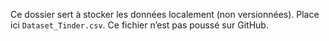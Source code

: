 Ce dossier sert à stocker les données localement (non versionnées).
Place ici `Dataset_Tinder.csv`. Ce fichier n’est pas poussé sur GitHub.
